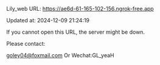 Lily_web URL: https://ae6d-61-165-102-156.ngrok-free.app

Updated at: 2024-12-09 21:24:19

If you cannot open this URL, the server might be down.

Please contact: 

goley04@foxmail.com Or Wechat:GL_yeaH